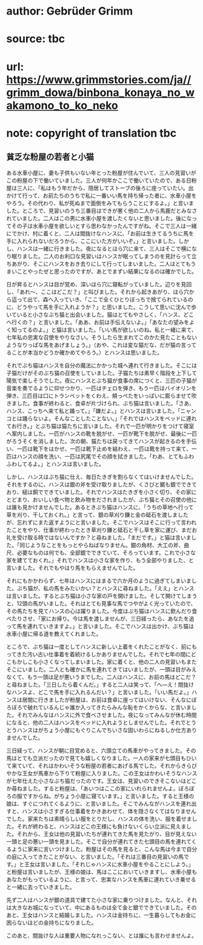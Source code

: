 # author: Gebrüder Grimm
# source: tbc
# url: https://www.grimmstories.com/ja//grimm_dowa/binbona_konaya_no_wakamono_to_ko_neko
# note: copyright of translation tbc

## 貧乏な粉屋の若者と小猫 

ある水車小屋に、妻も子供もいない年とった粉屋が住んでいて、三人の見習いがこの粉屋の下で働いていました。三人が何年かここで働いていたので、ある日粉屋は三人に、「私はもう年だから、隠居してストーブの後ろに座っていたい。出かけて行って、お前たちのうちで私に一番いい馬を持ち帰った者に、水車小屋をやろう。その代わり、私が死ぬまで面倒をみてもらうことにするよ。」と言いました。ところで、見習いのうち三番目はできが悪く他の二人から馬鹿だとみなされていました。二人はこの男に水車小屋を渡したくないと思いました。後になってその子は水車小屋を欲しいとすら思わなかったんですがね。そこで三人は一緒にでかけ、村に着くと、二人は間抜けなハンスに、「お前は生きてるうちに馬を手に入れられないだろうから、ここにいた方がいいぞ。」と言いました。しかし、ハンスは一緒に行きました。夜になるとほら穴に来て、三人はそこで横になり眠りました。二人のお利口な見習いはハンスが眠ってしまうのを見計らって立ちあがり、そこにハンスをおき去りにして行ってしまいました。二人はとてもうまいことやったぜと思ったのですが、あとでまずい結果になるのは確かでした。　　　

日が昇るとハンスは目が覚め、深いほら穴に寝転がっていました。辺りを見回し、「あれ～、ここはどこだ？」と叫びました。それから起きあがり、ほら穴から這って出て、森へ入っていき、「ここで全くひとりぼっちで捨てられているのに、どうやって馬を手に入れようか？」と思いました。こうして思いに沈んで歩いていると小さなぶち猫と出会いました。猫はとてもやさしく、「ハンス、どこへ行くの？」と言いました。「ああ、お前は手伝えないよ。」「あなたの望みをよく知ってるのよ。」と猫は言いました。「いい馬が欲しいのね。私と一緒に来て、七年私の忠実な召使をやりなさい。そうしたら生まれてこのかた見たこともないようなりっぱな馬をあげましょう。」（おや、これは変な猫だな、だが猫の言ってることが本当かどうか確かめてやろう。）とハンスは思いました。

それでぶち猫はハンスを自分の魔法にかかった城へ連れて行きました。そこには子猫だけがそのぶち猫の召使をしていました。子猫たちは素早く階段を上下して陽気で楽しそうでした。夜にハンスとぶち猫が食事の席につくと、三匹の子猫が音楽を奏でるように仰せつかり、一匹はチェロを弾き、もう一匹はバイオリンを弾き、三匹目は口にトランペットをくわえ、頬っぺたをいっぱいに膨らませて吹きました。食事が終わると、食卓が片づけられ、ぶち猫は言いました。「さあ、ハンス、こっちへ来て私と踊って。」「嫌だよ。」とハンスは言いました。「ニャンコとは踊らないよ。そんなことしたことない。」「それではハンスをベッドに連れてお行き。」とぶち猫は猫たちに言いました。それで一匹が明かりをつけて寝室へ案内しました。一匹がハンスの靴を脱がせ、一匹が靴下を脱がせ、最後に一匹がろうそくを消しました。次の朝、猫たちは戻ってきてハンスが起きるのを手伝い、一匹は靴下をはかせ、一匹は靴下止めを結わえ、一匹は靴を持って来て、一匹はハンスの顔を洗い、一匹は尻尾でその顔を拭きました。「わあ、とてもふわふわしてるよ。」とハンスは言いました。

しかし、ハンスはぶち猫に仕え、毎日たきぎを割らなくてはいけませんでした。それをするのに、ハンスは銀の斧を受け取りましたが、くさびと鋸も銀でできており、槌は銅でできていました。それでハンスはたきぎを小さく切り、その家にとどまり、おいしい食べ物と飲み物をだされましたが、ぶち猫とその召使の他には誰も見かけませんでした。あるときぶち猫はハンスに、「うちの草地へ行って草を刈り、干しておくれ。」と言って、銀の草刈り鎌と金の砥石を渡しましたが、忘れずにまた返すようにと言いました。そこでハンスはそこに行って言われたことをやり、仕事が終わったとき草刈り鎌と砥石と干し草を家に運び、まだお礼を受け取る時ではないんですか？と尋ねました。「まだです。」と猫は言いました。「同じようなことをもっとやらねばなりません。銀の角材、大工の斧、曲尺、必要なものは何でも、全部銀でできていて、そろっています。これで小さな家を建てておくれ。」それでハンスは小さな家を作り、もう全部やりました、と言いました。それでもやはり馬をもらえませんでした。

それにもかかわらず、七年はハンスにはまるで六か月のように過ぎてしまいました。ぶち猫が、私の馬をみたいかい？とハンスに尋ねました。「ええ」とハンスは言いました。するとぶち猫は小さな家の戸を開けました。そして開けてしまうと、12頭の馬がいました。それはとても見事な馬でつやがよく光っていたので、その馬たちを見てハンスの心は躍りました。今度はぶち猫はハンスに飲んだり食べたりさせ、「家にお帰り。今は馬を渡しませんが、三日経ったら、あなたを追って馬を連れていきますよ。」と言いました。そこでハンスは出かけ、ぶち猫は水車小屋に帰る道を教えてくれました。

ところで、ぶち猫は一度としてハンスに新しい上着をくれたことがなく、前にもってきた汚い古い仕事着を着続けるしかありませんでした。それで七年の間にどこもかしこも小さくなってしまいました。家に着くと、他の二人の見習いもまたそこにいました。二人とも確かに馬を連れてきてはいましたが、一頭は目がみえなくて、もう一頭は足が悪いうまでした。二人はハンスに、お前の馬はどこだ？と尋ねました。「三日したら着くんだ。」すると二人は笑って、「へ―え！間抜けなハンスよ、どこで馬を手に入れるんだい？」と言いました。「いい馬だよ。」ハンスは居間に行きましたが粉屋は、お前は食卓に座ってはいけない、そんなにぼろぼろで破れているんじゃ誰か入ってきたらみんな恥をかくからな、と言いました。それでみんなはハンスに外で食べさせました。夜になってみんなが休む時間になると、他の二人はハンスをベッドに入れようとしませんでした。それでとうとうハンスはがちょう小屋にもぐりこんでちいさな固いわらにねるしか仕方ありませんでした。

三日経って、ハンスが朝に目覚めると、六頭立ての馬車がやってきました。その馬はとても立派だったので見ても嬉しくなりました。一人の家来が七頭目もひいて来ていて、それはかわいそうな粉屋の若者にあげる馬でした。それからきらびやかな王女が馬車から下りて粉屋に入りました。この王女はかわいそうなハンスが七年仕えた小さなぶち猫だったのです。王女は、見習いのできそこないはどこか尋ねました。すると粉屋は、「あいつはここの家にいれられませんよ。ぼろぼろの服ですからね。がちょう小屋に寝ています。」と言いました。すると王様の娘は、すぐにつれてくるように、と言いました。そこでみんながハンスを連れ出すと、ハンスは小さすぎる仕事着をかきあわせて、体を隠さなくてはなりませんでした。家来たちは素晴らしい服をとりだし、ハンスの体を洗い、服を着せました。それが終わると、ハンスはどこの王様にも負けないくらい立派に見えました。それから、王女は他の見習いたちが連れてきた馬を見たがり、目が見えない一頭と足の悪い一頭を見ました。そこで自分が連れてきた七頭目の馬を連れてくるように家来に言いつけました。粉屋はその馬を見ると、こんな馬は今まで自分の庭に入ってきたことがない、と言いました。「それは三番目の見習いの馬です。」と王女は言いました。「それじゃハンスに水車小屋をやることにしよう。」と粉屋は言いましたが、王様の娘は、馬はここにおいていきますし、水車小屋もあなたがもっているように、と言って、忠実なハンスを馬車に連れていき乗せると一緒に去っていきました。

先ず二人はハンスが銀の道具で建てた小さな家に乗りつけました。なんと、それは大きなお城になっていて、中にあるものは全て金と銀でできていました。そのあと、王女はハンスと結婚しました。ハンスは金持ちに、一生暮らしてもお金に困らないほどの金持ちになりました。

このあと、間抜けな人は重要人物になれっこない、とは誰にも言わせませんよ。
